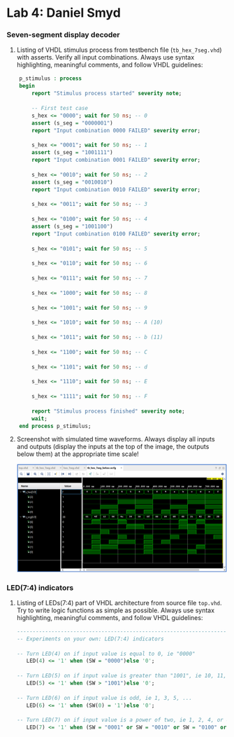 # Lab 4: Daniel Smyd

### Seven-segment display decoder

1. Listing of VHDL stimulus process from testbench file (`tb_hex_7seg.vhd`) with asserts. Verify all input combinations. Always use syntax highlighting, meaningful comments, and follow VHDL guidelines:

```vhdl
    p_stimulus : process
    begin
        report "Stimulus process started" severity note;

        -- First test case
        s_hex <= "0000"; wait for 50 ns; -- 0
        assert (s_seg = "0000001")
        report "Input combination 0000 FAILED" severity error;

        s_hex <= "0001"; wait for 50 ns; -- 1
        assert (s_seg = "1001111")
        report "Input combination 0001 FAILED" severity error;

        s_hex <= "0010"; wait for 50 ns; -- 2
        assert (s_seg = "0010010")
        report "Input combination 0010 FAILED" severity error;

        s_hex <= "0011"; wait for 50 ns; -- 3
        
        s_hex <= "0100"; wait for 50 ns; -- 4
        assert (s_seg = "1001100")
        report "Input combination 0100 FAILED" severity error;

        s_hex <= "0101"; wait for 50 ns; -- 5   
        
        s_hex <= "0110"; wait for 50 ns; -- 6
        
        s_hex <= "0111"; wait for 50 ns; -- 7
        
        s_hex <= "1000"; wait for 50 ns; -- 8
        
        s_hex <= "1001"; wait for 50 ns; -- 9
        
        s_hex <= "1010"; wait for 50 ns; -- A (10)
        
        s_hex <= "1011"; wait for 50 ns; -- b (11)
        
        s_hex <= "1100"; wait for 50 ns; -- C 
        
        s_hex <= "1101"; wait for 50 ns; -- d
        
        s_hex <= "1110"; wait for 50 ns; -- E
        
        s_hex <= "1111"; wait for 50 ns; -- F

        report "Stimulus process finished" severity note;
        wait;
    end process p_stimulus;
```

2. Screenshot with simulated time waveforms. Always display all inputs and outputs (display the inputs at the top of the image, the outputs below them) at the appropriate time scale!

   ![your figure](images/screen.png)

### LED(7:4) indicators

1. Listing of LEDs(7:4) part of VHDL architecture from source file `top.vhd`. Try to write logic functions as simple as possible. Always use syntax highlighting, meaningful comments, and follow VHDL guidelines:

   ```vhdl
   --------------------------------------------------------------------
   -- Experiments on your own: LED(7:4) indicators
   
   -- Turn LED(4) on if input value is equal to 0, ie "0000"
      LED(4) <= '1' when (SW = "0000")else '0';

   -- Turn LED(5) on if input value is greater than "1001", ie 10, 11, 12, ...
      LED(5) <= '1' when (SW > "1001")else '0';
      
   -- Turn LED(6) on if input value is odd, ie 1, 3, 5, ...
      LED(6) <= '1' when (SW(0) = '1')else '0';
 
   -- Turn LED(7) on if input value is a power of two, ie 1, 2, 4, or 8
      LED(7) <= '1' when (SW = "0001" or SW = "0010" or SW = "0100" or SW = "1000")else '0';
   
   ```
